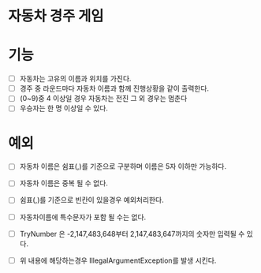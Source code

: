 # 자동차 경주 게임

# 기능

- [ ] 자동차는 고유의 이름과 위치를 가진다.
- [ ] 경주 중 라운드마다 자동차 이름과 함께 진행상황을 같이 출력한다.
- [ ] (0~9)중 4 이상일 경우 자동차는 전진 그 외 경우는 멈춘다
- [ ] 우승자는 한 명 이상일 수 있다.

# 예외

- [ ] 자동차 이름은 쉼표(,)를 기준으로 구분하며 이름은 5자 이하만 가능하다.
- [ ] 자동차 이름은 중복 될 수 없다.
- [ ] 쉼표(,)를 기준으로 빈칸이 있을경우 예외처리한다.
- [ ] 자동차이름에 특수문자가 포함 될 수는 없다.
- [ ] TryNumber 은 -2,147,483,648부터 2,147,483,647까지의 숫자만 입력될 수 있다.
- [ ] 위 내용에 해당하는경우 IllegalArgumentException를 발생 시킨다.

